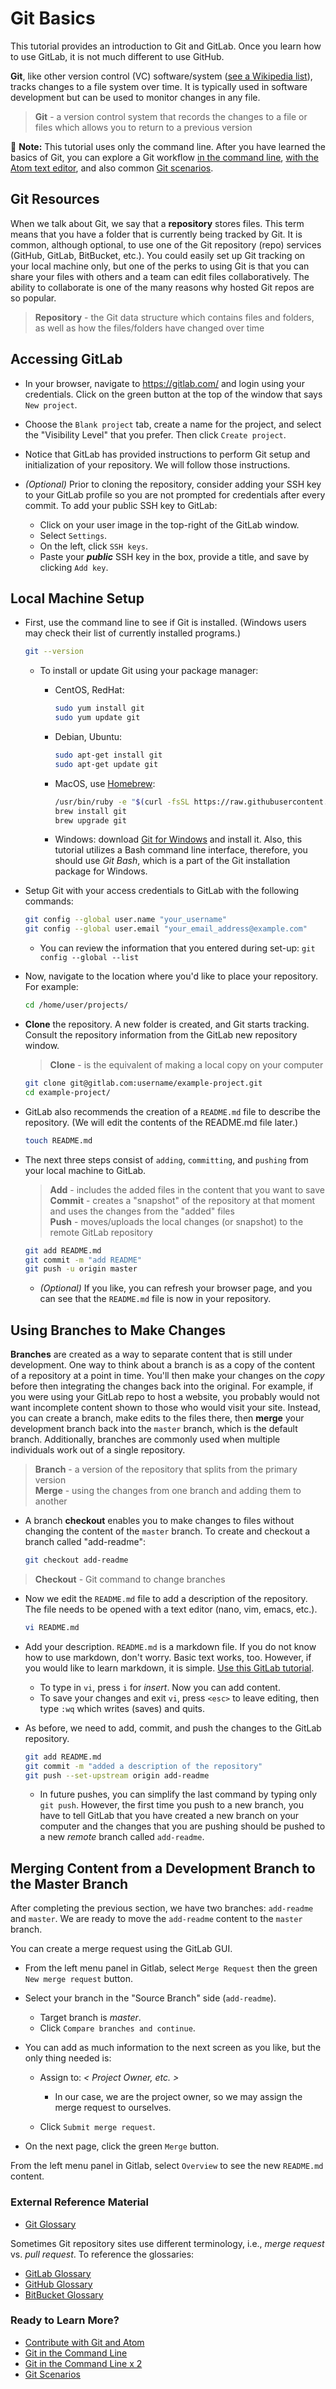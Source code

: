 # Git Basics

This tutorial provides an introduction to Git and GitLab. Once you learn how to use GitLab, it is not much different to use GitHub.

**Git**, like other version control (VC) software/system ([see a Wikipedia list](https://en.wikipedia.org/wiki/List_of_version_control_software)), tracks changes to a file system over time. It is typically used in software development but can be used to monitor changes in any file.

> **Git** - a version control system that records the changes to a file or files which allows you to return to a previous version

📝 **Note:** This tutorial uses only the command line. After you have learned the basics of Git, you can explore a Git workflow [in the command line](git-command-line.md), [with the Atom text editor](git-workflow.md), and also common [Git scenarios](git-scenarios.md).

## Git Resources

When we talk about Git, we say that a **repository** stores files. This term means that you have a folder that is currently being tracked by Git. It is common, although optional, to use one of the Git repository (repo) services (GitHub, GitLab, BitBucket, etc.). You could easily set up Git tracking on your local machine only, but one of the perks to using Git is that you can share your files with others and a team can edit files collaboratively. The ability to collaborate is one of the many reasons why hosted Git repos are so popular.

> **Repository** - the Git data structure which contains files and folders, as well as how the files/folders have changed over time

## Accessing GitLab

- In your browser, navigate to <https://gitlab.com/> and login using your credentials. Click on the green button at the top of the window that says `New project`.
- Choose the `Blank project` tab, create a name for the project, and select the "Visibility Level" that you prefer. Then click `Create project`.
- Notice that GitLab has provided instructions to perform Git setup and initialization of your repository. We will follow those instructions.
- _(Optional)_ Prior to cloning the repository, consider adding your SSH key to your GitLab profile so you are not prompted for credentials after every commit. To add your public SSH key to GitLab:

  - Click on your user image in the top-right of the GitLab window.
  - Select `Settings`.
  - On the left, click `SSH keys`.
  - Paste your _**public**_ SSH key in the box, provide a title, and save by clicking `Add key`.

## Local Machine Setup

- First, use the command line to see if Git is installed. (Windows users may check their list of currently installed programs.)

  ```bash
  git --version
  ```

  - To install or update Git using your package manager:

    - CentOS, RedHat:

      ```bash
      sudo yum install git
      sudo yum update git
      ```

    - Debian, Ubuntu:

      ```bash
      sudo apt-get install git
      sudo apt-get update git
      ```

    - MacOS, use [Homebrew](https://brew.sh/):

      ```bash
      /usr/bin/ruby -e "$(curl -fsSL https://raw.githubusercontent.com/Homebrew/install/master/install)"
      brew install git
      brew upgrade git
      ```

    - Windows: download [Git for Windows](https://gitforwindows.org/) and install it. Also, this tutorial utilizes a Bash command line interface, therefore, you should use _Git Bash_, which is a part of the Git installation package for Windows.

- Setup Git with your access credentials to GitLab with the following commands:

  ```bash
  git config --global user.name "your_username"
  git config --global user.email "your_email_address@example.com"
  ```

  - You can review the information that you entered during set-up: `git config --global --list`

- Now, navigate to the location where you'd like to place your repository. For example:

  ```bash
  cd /home/user/projects/
  ```

- **Clone** the repository. A new folder is created, and Git starts tracking. Consult the repository information from the GitLab new repository window.

  > **Clone** - is the equivalent of making a local copy on your computer

  ```bash
  git clone git@gitlab.com:username/example-project.git
  cd example-project/
  ```

- GitLab also recommends the creation of a `README.md` file to describe the repository. (We will edit the contents of the README.md file later.)

  ```bash
  touch README.md
  ```

- The next three steps consist of `adding`, `committing`, and `pushing` from your local machine to GitLab.

  > **Add** - includes the added files in the content that you want to save<br>
  > **Commit** - creates a "snapshot" of the repository at that moment and uses the changes from the "added" files<br>
  > **Push** - moves/uploads the local changes (or snapshot) to the remote GitLab repository

  ```bash
  git add README.md
  git commit -m "add README"
  git push -u origin master
  ```

  - _(Optional)_ If you like, you can refresh your browser page, and you can see that the `README.md` file is now in your repository.

## Using Branches to Make Changes

**Branches** are created as a way to separate content that is still under development. One way to think about a branch is as a copy of the content of a repository at a point in time. You'll then make your changes on the _copy_ before then integrating the changes back into the original. For example, if you were using your GitLab repo to host a website, you probably would not want incomplete content shown to those who would visit your site. Instead, you can create a branch, make edits to the files there, then **merge** your development branch back into the `master` branch, which is the default branch. Additionally, branches are commonly used when multiple individuals work out of a single repository.

> **Branch** - a version of the repository that splits from the primary version<br>
> **Merge** - using the changes from one branch and adding them to another

- A branch **checkout** enables you to make changes to files without changing the content of the `master` branch. To create and checkout a branch called "add-readme":

  ```bash
  git checkout add-readme
  ```

> **Checkout** - Git command to change branches

- Now we edit the `README.md` file to add a description of the repository. The file needs to be opened with a text editor (nano, vim, emacs, etc.).

  ```bash
  vi README.md
  ```

- Add your description. `README.md` is a markdown file. If you do not know how to use markdown, don't worry. Basic text works, too. However, if you would like to learn markdown, it is simple. [Use this GitLab tutorial](https://docs.gitlab.com/ee/user/markdown.html#standard-markdown).

  - To type in `vi`, press `i` for _insert_. Now you can add content.
  - To save your changes and exit `vi`, press `<esc>` to leave editing, then type `:wq` which writes (saves) and quits.

- As before, we need to add, commit, and push the changes to the GitLab repository.

  ```bash
  git add README.md
  git commit -m "added a description of the repository"
  git push --set-upstream origin add-readme
  ```

  - In future pushes, you can simplify the last command by typing only `git push`. However, the first time you push to a new branch, you have to tell GitLab that you have created a new branch on your computer and the changes that you are pushing should be pushed to a new _remote_ branch called `add-readme`.

## Merging Content from a Development Branch to the Master Branch

After completing the previous section, we have two branches: `add-readme` and `master`. We are ready to move the `add-readme` content to the `master` branch.

You can create a merge request using the GitLab GUI.

- From the left menu panel in Gitlab, select `Merge Request` then the green `New merge request` button.
- Select your branch in the "Source Branch" side (`add-readme`).

  - Target branch is _master_.
  - Click `Compare branches and continue`.

- You can add as much information to the next screen as you like, but the only thing needed is:

  - Assign to: _< Project Owner, etc. >_

    - In our case, we are the project owner, so we may assign the merge request to ourselves.

  - Click `Submit merge request`.

- On the next page, click the green `Merge` button.

From the left menu panel in Gitlab, select `Overview` to see the new `README.md` content.

### External Reference Material

- [Git Glossary](https://git-scm.com/docs/gitglossary)

Sometimes Git repository sites use different terminology, i.e., _merge request_ vs. _pull request_. To reference the glossaries:

- [GitLab Glossary](https://docs.gitlab.com/ee/university/glossary/)
- [GitHub Glossary](https://help.github.com/articles/github-glossary/)
- [BitBucket Glossary](https://www.atlassian.com/git/glossary/terminology)

### Ready to Learn More?

- [Contribute with Git and Atom](contributing/git-workflow.md)
- [Git in the Command Line](contributing/git-command-line.md)
- [Git in the Command Line x 2](contributing/git-command-line2.md)
- [Git Scenarios](contributing/git-scenarios.md)
